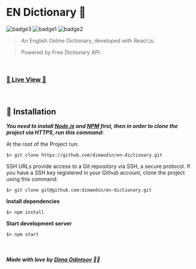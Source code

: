 # EN Dictionary 📖

![badge3](https://img.shields.io/badge/react-%2320232a.svg?style=for-the-badge&logo=react&logoColor=%2361DAFB) ![badge1](https://img.shields.io/badge/javascript-%23323330.svg?style=for-the-badge&logo=javascript&logoColor=%23F7DF1E) ![badge2](https://img.shields.io/badge/css3-%231572B6.svg?style=for-the-badge&logo=css3&logoColor=white)

> An English Online Dictionary, developed with React.js.

> Powered by Free Dictionary API.

<br>

### [:rocket: Live View :rocket:](https://en-dictionary.vercel.app/)

<br>

## :construction_worker: Installation

***You need to install [Node.js](https://nodejs.org/en/download/) and [NPM](https://www.npmjs.com/) first, then in order to clone the project via HTTPS, run this command:***

At the root of the Project run:

```
$> git clone https://github.com/dimaodin/en-dictionary.git
```

SSH URLs provide access to a Git repository via SSH, a secure protocol. If you have a SSH key registered in your Github account, clone the project using this command:

```
$> git clone git@github.com:dimaodin/en-dictionary.git
```

**Install dependencies**

```
$> npm install
```

**Start development server**

```
$> npm start
```

<br>

##### Made with love by [Dima Odintsov](https://github.com/DimaOdin) 💜🚀
